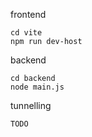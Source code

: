 
frontend
```
cd vite
npm run dev-host
```


backend
```
cd backend
node main.js
```

tunnelling
```
TODO
```